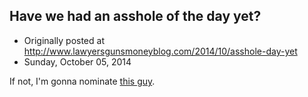 ## Have we had an asshole of the day yet?

 * Originally posted at http://www.lawyersgunsmoneyblog.com/2014/10/asshole-day-yet
 * Sunday, October 05, 2014

If not, I'm gonna nominate [this guy](http://www.rawstory.com/rs/2014/10/former-sc-gop-director-execute-anyone-who-comes-into-contact-with-ebola-its-just-math/).